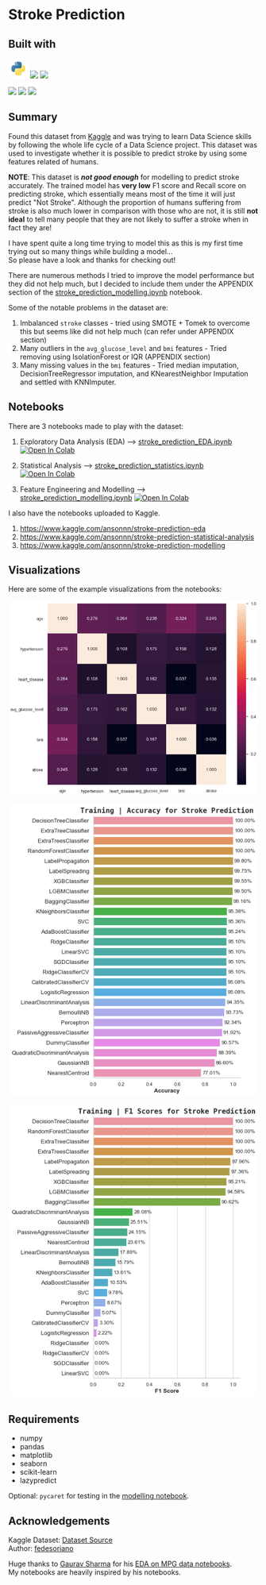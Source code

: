 # Stroke Prediction

## Built with

<code><img height="40" src="https://raw.githubusercontent.com/github/explore/80688e429a7d4ef2fca1e82350fe8e3517d3494d/topics/python/python.png"></code>
<code><img height="40" src="https://raw.githubusercontent.com/numpy/numpy/7e7f4adab814b223f7f917369a72757cd28b10cb/branding/icons/numpylogo.svg"></code>
<code><img height="40" src="https://raw.githubusercontent.com/pandas-dev/pandas/761bceb77d44aa63b71dda43ca46e8fd4b9d7422/web/pandas/static/img/pandas.svg"></code>

<code><img height="40" src="https://matplotlib.org/_static/logo2.svg"></code>
<code><img height="40" src="https://seaborn.pydata.org/_images/logo-wide-lightbg.svg"></code>
<code><img height="40" src="https://upload.wikimedia.org/wikipedia/commons/thumb/0/05/Scikit_learn_logo_small.svg/1280px-Scikit_learn_logo_small.svg.png"></code>

## Summary

Found this dataset from [Kaggle](https://www.kaggle.com/fedesoriano/stroke-prediction-dataset) and was trying to learn Data Science skills by following the whole life cycle of a Data Science project. This dataset was used to investigate whether it is possible to predict stroke by using some features related of humans.

**NOTE**: This dataset is **_not good enough_** for modelling to predict stroke accurately. The trained model has **very low** F1 score and Recall score on predicting stroke, which essentially means most of the time it will just predict "Not Stroke". Although the proportion of humans suffering from stroke is also much lower in comparison with those who are not, it is still **not ideal** to tell many people that they are not likely to suffer a stroke when in fact they are!

I have spent quite a long time trying to model this as this is my first time trying out so many things while building a model... <br>
So please have a look and thanks for checking out! <br>

There are numerous methods I tried to improve the model performance but they did not help much, but I decided to include them under the APPENDIX section of the [stroke_prediction_modelling.ipynb](https://github.com/ansonnn07/stroke-prediction/blob/main/stroke_prediction_modelling.ipynb) notebook.

Some of the notable problems in the dataset are:
1. Imbalanced `stroke` classes - tried using SMOTE + Tomek to overcome this but seems like did not help much (can refer under APPENDIX section)
2. Many outliers in the `avg_glucose_level` and `bmi` features - Tried removing using IsolationForest or IQR (APPENDIX section)
3. Many missing values in the `bmi` features - Tried median imputation, DecisionTreeRegressor imputation, and KNearestNeighbor Imputation and settled with KNNImputer.

## Notebooks
There are 3 notebooks made to play with the dataset:

1. Exploratory Data Analysis (EDA) --> [stroke_prediction_EDA.ipynb](https://github.com/ansonnn07/stroke-prediction/blob/main/stroke_prediction_EDA.ipynb) [![Open In Colab](https://colab.research.google.com/assets/colab-badge.svg)](https://colab.research.google.com/github/ansonnn07/stroke-prediction/blob/main/stroke_prediction_EDA.ipynb)

2. Statistical Analysis --> [stroke_prediction_statistics.ipynb](https://github.com/ansonnn07/stroke-prediction/blob/main/stroke_prediction_statistics.ipynb) [![Open In Colab](https://colab.research.google.com/assets/colab-badge.svg)](https://colab.research.google.com/github/ansonnn07/stroke-prediction/blob/main/stroke_prediction_statistics.ipynb)

3. Feature Engineering and Modelling --> [stroke_prediction_modelling.ipynb](https://github.com/ansonnn07/stroke-prediction/blob/main/stroke_prediction_modelling.ipynb) [![Open In Colab](https://colab.research.google.com/assets/colab-badge.svg)](https://colab.research.google.com/github/ansonnn07/stroke-prediction/blob/main/stroke_prediction_modelling.ipynb)

I also have the notebooks uploaded to Kaggle.
1. https://www.kaggle.com/ansonnn/stroke-prediction-eda
2. https://www.kaggle.com/ansonnn/stroke-prediction-statistical-analysis
3. https://www.kaggle.com/ansonnn/stroke-prediction-modelling

## Visualizations
Here are some of the example visualizations from the notebooks:

![Correlation Matrix](correlation_matrix.png)

![Training Accuracy](training_result.png)

![Training F1 Scores](training_f1_scores.png)

## Requirements

- numpy
- pandas
- matplotlib
- seaborn
- scikit-learn
- lazypredict

Optional: `pycaret` for testing in the [modelling notebook](https://github.com/ansonnn07/stroke-prediction/blob/main/stroke_detection_statistics.ipynb).

## Acknowledgements

Kaggle Dataset: [Dataset Source](https://www.kaggle.com/fedesoriano/stroke-prediction-dataset) <br>
Author: [fedesoriano](https://www.kaggle.com/fedesoriano)

Huge thanks to [Gaurav Sharma](https://www.kaggle.com/gauravsharma99) for his [EDA on MPG data notebooks](https://www.kaggle.com/gauravsharma99/eda-on-mpg-data).<br>
My notebooks are heavily inspired by his notebooks.
